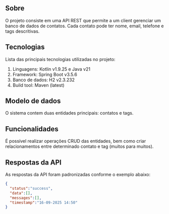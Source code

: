 ## Sobre
O projeto consiste em uma API REST que permite a um client gerenciar um banco de dados de contatos. Cada contato pode ter nome, email, telefone e tags descritivas.

## Tecnologias
Lista das principais tecnologias utilizadas no projeto:
1. Linguagens: Kotlin v1.9.25 e Java v21
2. Framework: Spring Boot v3.5.6
3. Banco de dados: H2 v2.3.232 
4. Build tool: Maven (latest)

## Modelo de dados
O sistema contem duas entidades principais: contatos e tags.

## Funcionalidades
É possível realizar operações CRUD das entidades, bem como criar relacionamentos entre determinado contato e tag (muitos para muitos).

## Respostas da API
As respostas da API foram padronizadas conforme o exemplo abaixo:

```json
{
  "status":"success",
  "data":[],
  "messages":[],
  "timestamp":"16-09-2025 14:50"
}
```
